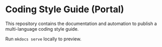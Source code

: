 
# Coding Style Guide (Portal)

This repository contains the documentation and automation to publish a multi-language coding style guide.

Run `mkdocs serve` locally to preview.
